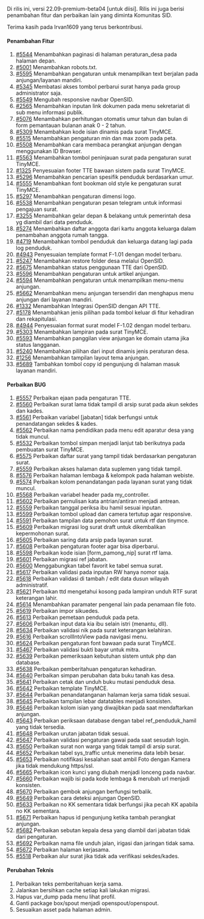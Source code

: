 Di rilis ini, versi 22.09-premium-beta04 [untuk diisi]. Rilis ini juga berisi penambahan fitur dan perbaikan lain yang diminta Komunitas SID.

Terima kasih pada Irvan1609 yang terus berkontribusi.

#### Penambahan Fitur
1. [#5544](https://github.com/OpenSID/OpenSID/issues/5544) Menambahkan paginasi di halaman peraturan_desa pada halaman depan.
2. [#5001](https://github.com/OpenSID/OpenSID/issues/5001) Menambahkan robots.txt.
3. [#5595](https://github.com/OpenSID/OpenSID/issues/5595) Menambahkan pengaturan untuk menampilkan text berjalan pada anjungan/layanan mandiri.
4. [#5345](https://github.com/OpenSID/OpenSID/issues/5345) Membatasi akses tombol perbarui surat hanya pada group administrator saja.
5. [#5549](https://github.com/OpenSID/OpenSID/issues/5549) Mengubah responsive navbar OpenSID.
6. [#2565](https://github.com/OpenSID/OpenSID/issues/2565) Menambahkan inputan link dokumen pada menu sekretariat di sub menu informasi publik.
7. [#5076](https://github.com/OpenSID/OpenSID/issues/5076) Menambahkan perhitungan otomatis umur tahun dan bulan di form pemantauan bulanan anak 0 - 2 tahun.
8. [#5309](https://github.com/OpenSID/OpenSID/issues/5309) Menambahkan kode isian dinamis pada surat TinyMCE.
9. [#5515](https://github.com/OpenSID/OpenSID/issues/5515) Menambahkan pengaturan min dan max zoom pada peta.
10. [#5508](https://github.com/OpenSID/OpenSID/issues/5508) Menambahkan cara membaca perangkat anjungan dengan menggunakan ID Browser.
11. [#5563](https://github.com/OpenSID/OpenSID/issues/5563) Menambahkan tombol peninjauan surat pada pengaturan surat TinyMCE.
12. [#1325](https://github.com/OpenSID/premium/issues/1325) Penyesuaian footer TTE bawaan sistem pada surat TinyMCE.
13. [#5296](https://github.com/OpenSID/OpenSID/issues/5296) Menambahkan pencarian spesifik penduduk berdasarkan umur.
14. [#5555](https://github.com/OpenSID/OpenSID/issues/5555) Menambahkan font bookman old style ke pengaturan surat TinyMCE.
15. [#5297](https://github.com/OpenSID/OpenSID/issues/5297) Menambahkan pengaturan dimensi logo.
16. [#5538](https://github.com/OpenSID/OpenSID/issues/5538) Menambahkan pengaturan pesan telegram untuk informasi pengajuan surat.
17. [#3255](https://github.com/OpenSID/OpenSID/issues/3255) Menambahkan gelar depan & belakang untuk pemerintah desa yg diambil dari data penduduk.
18. [#5274](https://github.com/OpenSID/OpenSID/issues/5274) Menambahkan daftar anggota dari kartu anggota keluarga dalam penambahan anggota rumah tangga.
19. [#4719](https://github.com/OpenSID/OpenSID/issues/4719) Menambahkan tombol penduduk dan keluarga datang lagi pada log penduduk.
20. [#4943](https://github.com/OpenSID/OpenSID/issues/4943) Penyesuaian template format F-1.01 dengan model terbaru.
21. [#5247](https://github.com/OpenSID/OpenSID/issues/5247) Menambahkan restore folder desa melalui OpenSID.
22. [#5675](https://github.com/OpenSID/OpenSID/issues/5675) Menambahkan status penggunaan TTE dari OpenSID.
23. [#5596](https://github.com/OpenSID/OpenSID/issues/5596) Menambahkan pengaturan untuk artikel anjungan.
24. [#5594](https://github.com/OpenSID/OpenSID/issues/5594) Menambahkan pengaturan untuk menampilkan menu-menu anjungan.
25. [#5662](https://github.com/OpenSID/OpenSID/issues/5662) Menambahkan menu anjungan tersendiri dan menghapus menu anjungan dari layanan mandiri.
26. [#1332](https://github.com/OpenSID/premium/issues/1332) Menambahkan Integrasi OpenSID dengan API TTE.
27. [#5178](https://github.com/OpenSID/OpenSID/issues/5178) Menambahkan jenis pilihan pada tombol keluar di fitur kehadiran dan rekapitulasi.
28. [#4944](https://github.com/OpenSID/OpenSID/issues/4944) Penyesuaian format surat model F-1.02 dengan model terbaru.
29. [#5303](https://github.com/OpenSID/OpenSID/issues/5303) Menambahkan lampiran pada surat TinyMCE.
30. [#5593](https://github.com/OpenSID/OpenSID/issues/5593) Menambahkan panggilan view anjungan ke domain utama jika status langganan.
31. [#5240](https://github.com/OpenSID/OpenSID/issues/5240) Menambahkan pilihan dari input dinamis jenis peraturan desa.
32. [#1256](https://github.com/OpenSID/premium/issues/1256) Menambahkan tampilan layout tema anjungan.
33. [#5689](https://github.com/OpenSID/OpenSID/issues/5689) Tambahkan tombol copy id pengunjung di halaman masuk layanan mandiri.

#### Perbaikan BUG

1. [#5557](https://github.com/OpenSID/OpenSID/issues/5557) Perbaikan ejaan pada pengaturan TTE.
2. [#5560](https://github.com/OpenSID/OpenSID/issues/5560) Perbaikan surat lama tidak tampil di arsip surat pada akun sekdes dan kades.
3. [#5561](https://github.com/OpenSID/OpenSID/issues/5561) Perbaikan variabel [jabatan] tidak berfungsi untuk penandatangan sekdes & kades.
4. [#5562](https://github.com/OpenSID/OpenSID/issues/5562) Perbaikan nama pendidikan pada menu edit aparatur desa yang tidak muncul.
5. [#5532](https://github.com/OpenSID/OpenSID/issues/5532) Perbaikan tombol simpan menjadi lanjut tab berikutnya pada pembuatan surat TinyMCE.
6. [#5575](https://github.com/OpenSID/OpenSID/issues/5575) Perbaikan daftar surat yang tampil tidak berdasarkan pengaturan surat.
7. [#5559](https://github.com/OpenSID/OpenSID/issues/5559) Perbaikan akses halaman data suplemen yang tidak tampil.
8. [#5576](https://github.com/OpenSID/OpenSID/issues/5576) Perbaikan halaman lembaga & kelompok pada halaman webiste.
9. [#5574](https://github.com/OpenSID/OpenSID/issues/5574) Perbaikan kolom penandatangan pada layanan surat yang tidak muncul.
10. [#5568](https://github.com/OpenSID/OpenSID/issues/5568) Perbaikan variabel header pada my_controller.
11. [#5602](https://github.com/OpenSID/OpenSID/issues/5602) Perbaikan pernulisan kata antrian/antiran menjadi antrean.
12. [#5559](https://github.com/OpenSID/OpenSID/issues/5559) Perbaikan tanggal periksa ibu hamil sesuai inputan.
13. [#5599](https://github.com/OpenSID/OpenSID/issues/5599) Perbaikan tombol upload dan camera tertutup agar responsive.
14. [#5591](https://github.com/OpenSID/OpenSID/issues/5591) Perbaikan tampilan data pemohon surat untuk rtf dan tinymce.
15. [#5609](https://github.com/OpenSID/OpenSID/issues/5609) Perbaikan migrasi log surat draft untuk dikembalikan kepermohonan surat.
16. [#5605](https://github.com/OpenSID/OpenSID/issues/5605) Perbaikan saring data arsip pada layanan surat.
17. [#5608](https://github.com/OpenSID/OpenSID/issues/5608) Perbaikan pengaturan footer agar bisa diperbarui.
18. [#5598](https://github.com/OpenSID/OpenSID/issues/5598) Perbaikan kode isian [form_pamong_nip] surat rtf lama.
19. [#5601](https://github.com/OpenSID/OpenSID/issues/5601) Perbaikan migrasi ref jabatan.
20. [#5600](https://github.com/OpenSID/OpenSID/issues/5600) Menggabungkan tabel favorit ke tabel semua surat.
21. [#5617](https://github.com/OpenSID/OpenSID/issues/5617) Perbaikan validasi pada inputan RW hanya nomor saja.
22. [#5618](https://github.com/OpenSID/OpenSID/issues/5618) Perbaikan validasi di tambah / edit data dusun wilayah administratif.
23. [#5621](https://github.com/OpenSID/OpenSID/issues/5621) Perbaikan ttd mengetahui kosong pada lampiran unduh RTF surat keterangan lahir.
24. [#5614](https://github.com/OpenSID/OpenSID/issues/5614) Menambahkan paramater pengenal lain pada penamaan file foto.
25. [#5619](https://github.com/OpenSID/OpenSID/issues/5619) Perbaikan impor sikuedes.
26. [#5613](https://github.com/OpenSID/OpenSID/issues/5613) Perbaikan pemetaan penduduk pada peta.
27. [#5606](https://github.com/OpenSID/OpenSID/issues/5606) Perbaikan input data kia ibu selain istri (menantu, dll).
28. [#5634](https://github.com/OpenSID/OpenSID/issues/5634) Perbaikan validasi nik pada surat keterangan kelahiran.
29. [#5616](https://github.com/OpenSID/OpenSID/issues/5616) Perbaikan scrollIntoView pada navigasi menu.
30. [#5624](https://github.com/OpenSID/OpenSID/issues/5624) Perbaikan pengaturan font bawaan pada surat TinyMCE.
31. [#5467](https://github.com/OpenSID/OpenSID/issues/5467) Perbaikan validasi bukti bayar untuk mitra.
33. [#5639](https://github.com/OpenSID/OpenSID/issues/5639) Perbaikan pemeriksaan kebutuhan sistem untuk php dan database.
34. [#5638](https://github.com/OpenSID/OpenSID/issues/5638) Perbaikan pemberitahuan pengaturan kehadiran.
35. [#5640](https://github.com/OpenSID/OpenSID/issues/5640) Perbaikan simpan perubahan data buku tanah kas desa.
36. [#5641](https://github.com/OpenSID/OpenSID/issues/5641) Perbaikan cetak dan unduh buku mutasi penduduk desa.
37. [#5642](https://github.com/OpenSID/OpenSID/issues/5642) Perbaikan template TinyMCE.
38. [#5644](https://github.com/OpenSID/OpenSID/issues/5644) Perbaikan penandatanganan halaman kerja sama tidak sesuai.
39. [#5645](https://github.com/OpenSID/OpenSID/issues/5645) Perbaikan tampilan lebar datatables menjadi konsisten.
40. [#5646](https://github.com/OpenSID/OpenSID/issues/5646) Perbaikan kolom isian yang diwajibkan pada saat mendaftarkan anjungan.
41. [#5643](https://github.com/OpenSID/OpenSID/issues/5643) Perbaikan periksaan database dengan tabel ref_penduduk_hamil yang tidak tersedia.
42. [#5648](https://github.com/OpenSID/OpenSID/issues/5648) Perbaikan urutan jabatan tidak sesuai.
43. [#5647](https://github.com/OpenSID/OpenSID/issues/5647) Perbaikan validasi pengaturan gawai pada saat sesudah login.
44. [#5650](https://github.com/OpenSID/OpenSID/issues/5650) Perbaikan surat non warga yang tidak tampil di arsip surat.
45. [#5652](https://github.com/OpenSID/OpenSID/issues/5652) Perbaikan tabel sys_traffic untuk menerima data lebih besar.
46. [#5653](https://github.com/OpenSID/OpenSID/issues/5653) Perbaikan notifikasi kesalahan saat ambil Foto dengan Kamera jika tidak mendukung https/ssl.
47. [#5665](https://github.com/OpenSID/OpenSID/issues/5665) Perbaikan icon kunci yang diubah menjadi lonceng pada navbar.
48. [#5660](https://github.com/OpenSID/OpenSID/issues/5660) Perbaikan wajib isi pada kode lembaga & merubah url menjadi konsisten.
49. [#5670](https://github.com/OpenSID/OpenSID/issues/5670) Perbaikan gembok anjungan berfungsi terbalik.
50. [#5649](https://github.com/OpenSID/OpenSID/issues/5649) Perbaikan cara deteksi anjungan OpenSID.
51. [#5633](https://github.com/OpenSID/OpenSID/issues/5633) Perbaikan no KK sementara tidak berfungsi jika pecah KK apabila no KK sementara.
52. [#5671](https://github.com/OpenSID/OpenSID/issues/5671) Perbaikan hapus id pengunjung ketika tambah perangkat anjungan.
53. [#5682](https://github.com/OpenSID/OpenSID/issues/5682) Perbaikan sebutan kepala desa yang diambil dari jabatan tidak dari pengaturan.
54. [#5692](https://github.com/OpenSID/OpenSID/issues/5692) Perbaikan nama file unduh jalan, irigasi dan jaringan tidak sama.
55. [#5672](https://github.com/OpenSID/OpenSID/issues/5672) Perbaikan halaman kerjasama.
56. [#5518](https://github.com/OpenSID/OpenSID/issues/5518) Perbaikan alur surat jika tidak ada verifikasi sekdes/kades.

#### Perubahan Teknis
1. Perbaikan teks pemberitahuan kerja sama.
2. Jalankan bersihkan cache setiap kali lakukan migrasi.
3. Hapus var_dump pada menu lihat profil.
4. Ganti package box/spout menjadi openspout/openspout.
5. Sesuaikan asset pada halaman admin.
